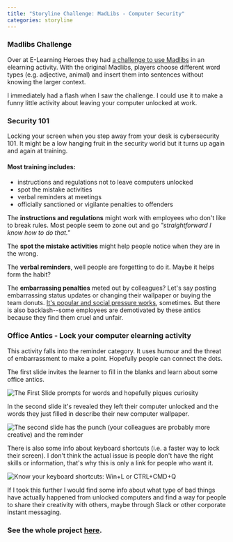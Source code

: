 ```yaml
---
title: "Storyline Challenge: MadLibs - Computer Security"
categories: storyline
---
```


### Madlibs Challenge
Over at E-Learning Heroes they had [a challenge to use Madlibs](https://community.articulate.com/articles/using-mad-libs-to-create-elearning-word-games?page=1) in an elearning activity. With the original Madlibs, players choose different word types (e.g. adjective, animal) and insert them into sentences without knowing the larger context.

I immediately had a flash when I saw the challenge. I could use it to make a funny little activity about leaving your computer unlocked at work. 

### Security 101
Locking your screen when you step away from your desk is cybersecurity 101. It might be a low hanging fruit in the security world but it turns up again and again at training.

#### Most training includes:
- instructions and regulations not to leave computers unlocked
- spot the mistake activities
- verbal reminders at meetings
- officially sanctioned or vigilante penalties to offenders

The **instructions and regulations** might work with employees who don't like to break rules. Most people seem to zone out and go *"straightforward I know how to do that."*

The **spot the mistake activities** might help people notice when they are in the wrong.

The **verbal reminders**, well people are forgetting to do it. Maybe it helps form the habit?

The **embarrassing penalties** meted out by colleagues? Let's say posting embarrassing status updates or changing their wallpaper or buying the team donuts. [It's popular and social pressure works](https://www.troyhunt.com/40-inappropriate-actions-to-take/), sometimes. But there is also backlash--some employees are demotivated by these antics because they find them cruel and unfair.

### Office Antics - Lock your computer elearning activity
This activity falls into the reminder category. It uses humour and the threat of embarrassment to make a point. Hopefully people can connect the dots.

The first slide invites the learner to fill in the blanks and learn about some office antics.

![The First Slide prompts for words and hopefully piques curiosity](/blog/assets/images/lockscreen1.PNG)


In the second slide it's revealed they left their computer unlocked and the words they just filled in describe their new computer wallpaper.

![The second slide has the punch (your colleagues are probably more creative) and the reminder](/blog/assets/images/lockscreen1.PNG)

There is also some info about keyboard shortcuts (i.e. a faster way to lock their screen). I don't think the actual issue is people don't have the right skills or information, that's why this is only a link for people who want it.

![Know your keyboard shortcuts: Win+L or CTRL+CMD+Q](/blog/assets/images/lockscreen_shortcuts.PNG)

If I took this further I would find some info about what type of bad things have actually happened from unlocked computers and find a way for people to share their creativity with others, maybe through Slack or other corporate instant messaging.

### See the whole project [here](http://peterkirby.ca/learn/lock/story_html5.html).

